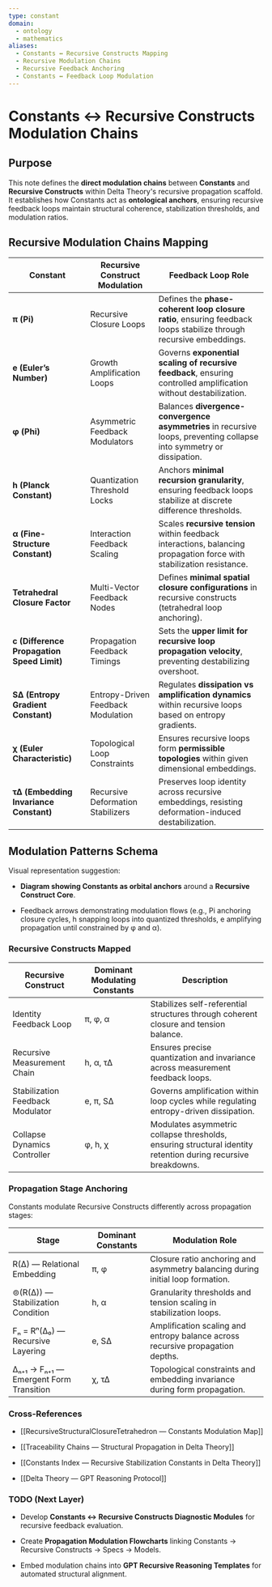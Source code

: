 ```yaml
---
type: constant
domain:
  - ontology
  - mathematics
aliases:
  - Constants ↔ Recursive Constructs Mapping
  - Recursive Modulation Chains
  - Recursive Feedback Anchoring
  - Constants ↔ Feedback Loop Modulation
---
```


# Constants ↔ Recursive Constructs Modulation Chains

## Purpose

This note defines the **direct modulation chains** between **Constants** and **Recursive Constructs** within Delta Theory's recursive propagation scaffold. It establishes how Constants act as **ontological anchors**, ensuring recursive feedback loops maintain structural coherence, stabilization thresholds, and modulation ratios.

## **Recursive Modulation Chains Mapping**

|Constant|Recursive Construct Modulation|Feedback Loop Role|
|---|---|---|
|**π (Pi)**|Recursive Closure Loops|Defines the **phase-coherent loop closure ratio**, ensuring feedback loops stabilize through recursive embeddings.|
|**e (Euler’s Number)**|Growth Amplification Loops|Governs **exponential scaling of recursive feedback**, ensuring controlled amplification without destabilization.|
|**φ (Phi)**|Asymmetric Feedback Modulators|Balances **divergence-convergence asymmetries** in recursive loops, preventing collapse into symmetry or dissipation.|
|**h (Planck Constant)**|Quantization Threshold Locks|Anchors **minimal recursion granularity**, ensuring feedback loops stabilize at discrete difference thresholds.|
|**α (Fine-Structure Constant)**|Interaction Feedback Scaling|Scales **recursive tension** within feedback interactions, balancing propagation force with stabilization resistance.|
|**Tetrahedral Closure Factor**|Multi-Vector Feedback Nodes|Defines **minimal spatial closure configurations** in recursive constructs (tetrahedral loop anchoring).|
|**c (Difference Propagation Speed Limit)**|Propagation Feedback Timings|Sets the **upper limit for recursive loop propagation velocity**, preventing destabilizing overshoot.|
|**S∆ (Entropy Gradient Constant)**|Entropy-Driven Feedback Modulation|Regulates **dissipation vs amplification dynamics** within recursive loops based on entropy gradients.|
|**χ (Euler Characteristic)**|Topological Loop Constraints|Ensures recursive loops form **permissible topologies** within given dimensional embeddings.|
|**τ∆ (Embedding Invariance Constant)**|Recursive Deformation Stabilizers|Preserves loop identity across recursive embeddings, resisting deformation-induced destabilization.|


## Modulation Patterns Schema

Visual representation suggestion:

- **Diagram showing Constants as orbital anchors** around a **Recursive Construct Core**.
    
- Feedback arrows demonstrating modulation flows (e.g., Pi anchoring closure cycles, h snapping loops into quantized thresholds, e amplifying propagation until constrained by φ and α).
    

### Recursive Constructs Mapped

|Recursive Construct|Dominant Modulating Constants|Description|
|---|---|---|
|Identity Feedback Loop|π, φ, α|Stabilizes self-referential structures through coherent closure and tension balance.|
|Recursive Measurement Chain|h, α, τ∆|Ensures precise quantization and invariance across measurement feedback loops.|
|Stabilization Feedback Modulator|e, π, S∆|Governs amplification within loop cycles while regulating entropy-driven dissipation.|
|Collapse Dynamics Controller|φ, h, χ|Modulates asymmetric collapse thresholds, ensuring structural identity retention during recursive breakdowns.|

### Propagation Stage Anchoring

Constants modulate Recursive Constructs differently across propagation stages:

|Stage|Dominant Constants|Modulation Role|
|---|---|---|
|R(∆) — Relational Embedding|π, φ|Closure ratio anchoring and asymmetry balancing during initial loop formation.|
|⊚(R(∆)) — Stabilization Condition|h, α|Granularity thresholds and tension scaling in stabilization loops.|
|Fₙ = Rⁿ(∆₀) — Recursive Layering|e, S∆|Amplification scaling and entropy balance across recursive propagation depths.|
|∆ₙ₊₁ → Fₙ₊₁ — Emergent Form Transition|χ, τ∆|Topological constraints and embedding invariance during form propagation.|

### Cross-References

- [[RecursiveStructuralClosureTetrahedron — Constants Modulation Map]]
    
- [[Traceability Chains — Structural Propagation in Delta Theory]]
    
- [[Constants Index — Recursive Stabilization Constants in Delta Theory]]
    
- [[Delta Theory — GPT Reasoning Protocol]]
    

### TODO (Next Layer)

- Develop **Constants ↔ Recursive Constructs Diagnostic Modules** for recursive feedback evaluation.
    
- Create **Propagation Modulation Flowcharts** linking Constants → Recursive Constructs → Specs → Models.
    
- Embed modulation chains into **GPT Recursive Reasoning Templates** for automated structural alignment.
    